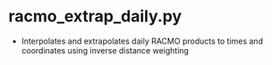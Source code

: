 racmo_extrap_daily.py
=====================

- Interpolates and extrapolates daily RACMO products to times and coordinates using inverse distance weighting
